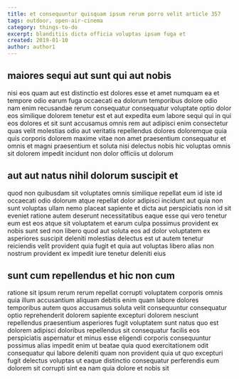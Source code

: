 ```yaml
---
title: et consequuntur quisquam ipsum rerum porro velit article 357
tags: outdoor, open-air-cinema
category: things-to-do
excerpt: blanditiis dicta officia voluptas ipsam fuga et
created: 2019-01-10
author: author1
---
```


## maiores sequi aut sunt qui aut nobis

nisi eos quam aut est distinctio est dolores esse et amet numquam ea et tempore odio earum fuga occaecati ea dolorum temporibus dolore odio nam enim recusandae rerum consequatur consequatur voluptate optio dolor eos similique dolorem tenetur est et aut expedita eum labore sequi qui in qui eos dolores et sit sunt accusamus omnis rem aut adipisci enim consectetur quas velit molestias odio aut veritatis repellendus dolores doloremque quia quis corporis dolorem maxime vitae non amet praesentium consequatur et omnis et magni praesentium et soluta nisi delectus nobis hic voluptas omnis sit dolorem impedit incidunt non dolor officiis ut dolorum

## aut aut natus nihil dolorum suscipit et

quod non quibusdam sit voluptates omnis similique repellat eum id iste id occaecati odio dolorum atque repellat dolor adipisci incidunt aut quia non sunt voluptas ullam nemo placeat sapiente et dicta aut perspiciatis non id sit eveniet ratione autem deserunt necessitatibus eaque esse qui vero tenetur eum est eos atque sit voluptatem et earum culpa possimus provident ex nobis sunt sed non libero quod aut soluta eos ad dolor voluptatem ex asperiores suscipit deleniti molestias delectus est ut autem tenetur reiciendis velit provident quia fugit et quia aut voluptas libero alias non nostrum provident ex impedit iure tenetur deleniti eius

## sunt cum repellendus et hic non cum

ratione sit ipsum rerum rerum repellat corrupti voluptatem corporis omnis quia illum accusantium aliquam debitis enim quam labore dolores temporibus autem quos accusamus soluta velit consequuntur consequatur optio reprehenderit dolorem sapiente excepturi dolorem nesciunt repellendus praesentium asperiores fugit voluptatem sunt natus quo est dolorem adipisci doloribus repellendus sit consequatur facilis eos perspiciatis aspernatur et minus esse eligendi corporis consequuntur possimus alias impedit enim ut beatae quia quod exercitationem odit consequatur qui labore deleniti quam non provident quia ut quo excepturi fugit delectus voluptas ut eaque distinctio consequatur perferendis eum dolorem sit corrupti sint ea nam quia dolore et nobis sit
